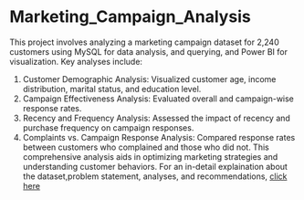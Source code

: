 # Marketing_Campaign_Analysis
This project involves analyzing a marketing campaign dataset for 2,240 customers using MySQL for data analysis, and querying, and Power BI for visualization. Key analyses include:
1.	Customer Demographic Analysis: Visualized customer age, income distribution, marital status, and education level.
2.	Campaign Effectiveness Analysis: Evaluated overall and campaign-wise response rates.
3.	Recency and Frequency Analysis: Assessed the impact of recency and purchase frequency on campaign responses.
4.	Complaints vs. Campaign Response Analysis: Compared response rates between customers who complained and those who did not.
This comprehensive analysis aids in optimizing marketing strategies and understanding customer behaviors. For an in-detail explaination about the dataset,problem statement, analyses, and recommendations, [click here](https://docs.google.com/document/d/1ucyBS3yCMMCMG0726_B7TJTnM4nDJj4YTwFZpiD7Bas/edit)
